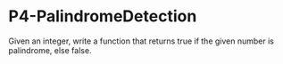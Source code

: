 # P4-PalindromeDetection
Given an integer, write a function that returns true if the given number is palindrome, else false.
